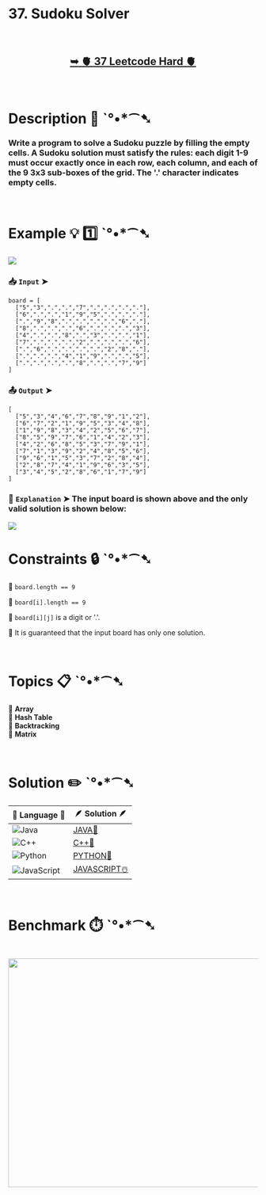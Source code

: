 # 37. Sudoku Solver

</br>

<h2 align="center">

<a href="https://leetcode.com/problems/sudoku-solver/description/?envType=daily-question&envId=2025-08-31"><strong>➥ 🫀 37 Leetcode Hard 🫀 </strong></a>

</h2>

</br>

# Description 📜 ˋ°•\*⁀➷

### Write a program to solve a Sudoku puzzle by filling the empty cells. A Sudoku solution must satisfy the rules: each digit 1-9 must occur exactly once in each row, each column, and each of the 9 3x3 sub-boxes of the grid. The '.' character indicates empty cells.

</br>

# Example 💡 1️⃣ ˋ°•\*⁀➷

<img src="https://github.com/user-attachments/assets/d041647e-151e-4a7a-9456-8d42992d3dff" width="" height=""/>

### 📥 `Input` ➤

```JS
board = [
  ["5","3",".",".","7",".",".",".","."],
  ["6",".",".","1","9","5",".",".","."],
  [".","9","8",".",".",".",".","6","."],
  ["8",".",".",".","6",".",".",".","3"],
  ["4",".",".","8",".","3",".",".","1"],
  ["7",".",".",".","2",".",".",".","6"],
  [".","6",".",".",".",".","2","8","."],
  [".",".",".","4","1","9",".",".","5"],
  [".",".",".",".","8",".",".","7","9"]
]
```

### 📤 `Output` ➤

```JS
[
  ["5","3","4","6","7","8","9","1","2"],
  ["6","7","2","1","9","5","3","4","8"],
  ["1","9","8","3","4","2","5","6","7"],
  ["8","5","9","7","6","1","4","2","3"],
  ["4","2","6","8","5","3","7","9","1"],
  ["7","1","3","9","2","4","8","5","6"],
  ["9","6","1","5","3","7","2","8","4"],
  ["2","8","7","4","1","9","6","3","5"],
  ["3","4","5","2","8","6","1","7","9"]
]
```

### 🔦 `Explanation` ➤ The input board is shown above and the only valid solution is shown below:

<img src="https://github.com/user-attachments/assets/4f3b476a-f1d8-4bd1-a35b-c5aa9624586b" width="" height=""/>

</br>

# Constraints 🔒 ˋ°•\*⁀➷

🔹 `board.length == 9` </br>

🔹 `board[i].length == 9` </br>

🔹 `board[i][j]` is a digit or '.'. </br>

🔹 It is guaranteed that the input board has only one solution. </br>

</br>

# Topics 📋 ˋ°•\*⁀➷

🔸 **Array** </br>
🔸 **Hash Table** </br>
🔸 **Backtracking** </br>
🔸 **Matrix** </br>

</br>

# Solution ✏️ ˋ°•*⁀➷

| 📒 Language 📒  | 🪶 Solution 🪶 |
| ------------- | ------------- |
|  ![Java](https://img.shields.io/badge/java-%23ED8B00.svg?style=for-the-badge&logo=openjdk&logoColor=white)  | [JAVA🍁]() |
|  ![C++](https://img.shields.io/badge/c++-%2300599C.svg?style=for-the-badge&logo=c%2B%2B&logoColor=white)  | [C++🎲]()  |
|  ![Python](https://img.shields.io/badge/python-3670A0?style=for-the-badge&logo=python&logoColor=ffdd54)    | [PYTHON🍰]() |
| ![JavaScript](https://img.shields.io/badge/javascript-%23323330.svg?style=for-the-badge&logo=javascript&logoColor=%23F7DF1E)   | [JAVASCRIPT☃️]() |

</br>

# Benchmark ⏱️ ˋ°•*⁀➷

<h1  align="center" >

<img src ="" width = "700px" height="462px" />

</h1>
